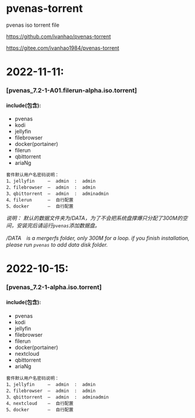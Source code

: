 # pvenas-torrent
pvenas iso torrent file

<https://github.com/ivanhao/pvenas-torrent>



<https://gitee.com/ivanhao1984/pvenas-torrent>


# 2022-11-11:

### [pvenas_7.2-1-A01.filerun-alpha.iso.torrent]

#### include(包含):
-  pvenas
-  kodi
-  jellyfin
-  filebrowser
-  docker(portainer)
-  filerun
-  qbittorrent
-  ariaNg
```
套件默认用户名密码说明：
1、jellyfin     —  admin  :  admin
2、filebrowser  —  admin  :  admin
3、qbittorrent  —  admin  :  adminadmin
4、filerun      —  自行配置
5、docker       —  自行配置
```
_说明：_
_默认的数据文件夹为/DATA，为了不会把系统盘撑爆只分配了300M的空间，安装完后请运行`pvenas`添加数据盘。_

_/DATA　is a mergerfs folder, only 300M for a loop. if you finish installation, please run `pvenas` to add data disk folder._


# 2022-10-15:

### [pvenas_7.2-1-alpha.iso.torrent]


#### include(包含):
-  pvenas
-  kodi
-  jellyfin
-  filebrowser
-  filerun
-  docker(portainer)
-  nextcloud
-  qbittorrent
-  ariaNg
```
套件默认用户名密码说明：
1、jellyfin     —  admin  :  admin
2、filebrowser  —  admin  :  admin
3、qbittorrent  —  admin  :  adminadmin
4、nextcloud    —  自行配置
5、docker       —  自行配置
```

